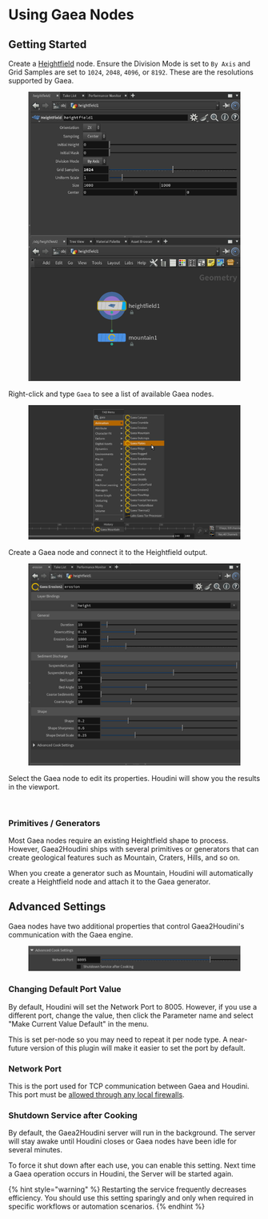 # Using Gaea Nodes

## Getting Started

Create a [Heightfield](https://www.sidefx.com/docs/houdini/nodes/sop/heightfield.html) node. Ensure the Division Mode is set to `By Axis` and Grid Samples are set to `1024`, `2048`, `4096`, or `8192`. These are the resolutions supported by Gaea.

<figure><img src="../../../.gitbook/assets/untitled.hip_-_Houdini_FX_20.5.410_-_Py3.11_08-15-11-PM.png" alt="" width="563"><figcaption></figcaption></figure>

Right-click and type `Gaea` to see a list of available Gaea nodes.

<figure><img src="../../../.gitbook/assets/untitled.hip_-_Houdini_FX_20.5.410_-_Py3.11_08-18-53-PM.png" alt="" width="563"><figcaption></figcaption></figure>

Create a Gaea node and connect it to the Heightfield output.

<figure><img src="../../../.gitbook/assets/untitled.hip_-_Houdini_FX_20.5.410_-_Py3.11_08-21-31-PM.png" alt="" width="563"><figcaption></figcaption></figure>

Select the Gaea node to edit its properties. Houdini will show you the results in the viewport.

<figure><img src="../../../.gitbook/assets/XHoudiniGaea2Houdinihipexample.hip_-_Houdini_Appre_08-58-55-PM.png" alt=""><figcaption></figcaption></figure>

### Primitives / Generators

Most Gaea nodes require an existing Heightfield shape to process. However, Gaea2Houdini ships with several primitives or generators that can create geological features such as Mountain, Craters, Hills, and so on.

When you create a generator such as Mountain, Houdini will automatically create a Heightfield node and attach it to the Gaea generator.



## Advanced Settings

Gaea nodes have two additional properties that control Gaea2Houdini's communication with the Gaea engine.

<figure><img src="../../../.gitbook/assets/untitled.hip_-_Houdini_FX_20.5.410_-_Py3.11_08-21-38-PM.png" alt="" width="563"><figcaption></figcaption></figure>

### **Changing Default Port Value**

By default, Houdini will set the Network Port to 8005. However, if you use a different port, change the value, then click the Parameter name and select "Make Current Value Default" in the menu.

This is set per-node so you may need to repeat it per node type. A near-future version of this plugin will make it easier to set the port by default.

### **Network Port**

This is the port used for TCP communication between Gaea and Houdini. This port must be [allowed through any local firewalls](../installing-gaea2houdini.md#firewall-considerations).

### **Shutdown Service after Cooking**

By default, the Gaea2Houdini server will run in the background. The server will stay awake until Houdini closes or Gaea nodes have been idle for several minutes.&#x20;

To force it shut down after each use, you can enable this setting. Next time a Gaea operation occurs in Houdini, the Server will be started again.

{% hint style="warning" %}
Restarting the service frequently decreases efficiency. You should use this setting sparingly and only when required in specific workflows or automation scenarios.
{% endhint %}

